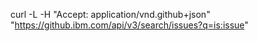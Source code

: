 curl -L -H "Accept: application/vnd.github+json" "https://github.ibm.com/api/v3/search/issues?q=is:issue"
